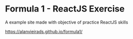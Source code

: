 # Formula 1 - ReactJS Exercise

A example site made with objective of practice ReactJS skills

https://alanvieirads.github.io/formula1/

